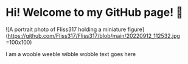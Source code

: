 # Hi! Welcome to my GitHub page! :wave:

![A portrait photo of Fliss317 holding a miniature figure](https://github.com/Fliss317/Fliss317/blob/main/20220912_112532.jpg =100x100)

I am a wooble weeble wibble wobble text goes here


